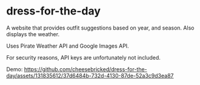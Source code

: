 # dress-for-the-day
A website that provides outfit suggestions based on year, and season. Also displays the weather.

Uses Pirate Weather API and Google Images API.

For security reasons, API keys are unfortunately not included.

Demo:
https://github.com/cheesebricked/dress-for-the-day/assets/131835612/37d6484b-732d-4130-87de-52a3c9d3ea87


